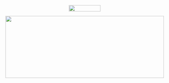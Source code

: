 <p align="center">
  <img width="99" height="20" src="https://komarev.com/ghpvc/?username=itschasa">
</p>
<p align="center">
  <img width="495" height="195" src="https://github-readme-stats.vercel.app/api?username=itschasa&show_icons=true&theme=dark">
</p>
